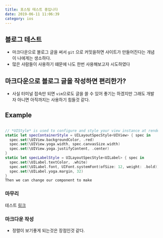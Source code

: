 ```yaml
---
title: 포스팅 테스트 중입니다
date: 2019-06-11 11:06:39
category: ios
---
```


## 블로그 테스트 
- 마크다운으로 블로그 글을 써서 `git` 으로 커밋을하면 사이트가 만들어진다는 개념이 나에게는 생소하다.
- 많은 사람들이 사용하기 떄문에 나도 한번 사용해보고자 시도하였다


## 마크다운으로 블로그 글을 작성하면 편리한가?
- 사실 터미널 접속만 되면 `vim`으로도 글을 쓸 수 있어 좋기는 하겠지만 그래도 개발자 아니면 아직까지는 사용하기 힘들것 같다.

## Example 

```swift

// *UIStyle* is used to configure and style your view instance at render time
static let specContainerStyle = UILayoutSpecStyle<UIView> { spec in
  spec.set(\UIView.backgroundColor, .red)
  spec.set(\UIView.yoga.width, spec.canvasSize.width)
  spec.set(\UIView.yoga.justifyContent, .center)
}
static let specLabelStyle = UILayoutSpecStyle<UILabel> { spec in
  spec.set(\UILabel.textColor, .white)
  spec.set(\UILabel.font, UIFont.systemFont(ofSize: 12, weight: .bold))
  spec.set(\UILabel.yoga.margin, 32)
}
Then we can change our component to make 

```

### 마무리 
테스트 [링크](http://fernando.kr)


### 마크다운 작성
- 정렬이 보기좋게 되는것은 장점인것 같다. 